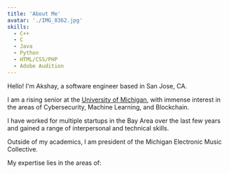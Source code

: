 ```yaml
---
title: 'About Me'
avatar: './IMG_8362.jpg'
skills:
  - C++
  - C
  - Java
  - Python
  - HTML/CSS/PHP
  - Adobe Audition
---
```


Hello! I'm Akshay, a software engineer based in San Jose, CA.

I am a rising senior at the [University of Michigan](https://www.umich.edu/), with immense interest in the areas of Cybersecurity, Machine Learning, and Blockchain.

I have worked for multiple startups in the Bay Area over the last few years and gained a range of interpersonal and technical skills.

Outside of my academics, I am president of the Michigan Electronic Music Collective.

My expertise lies in the areas of:
